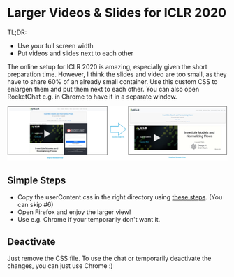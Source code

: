 # Larger Videos & Slides for ICLR 2020

TL;DR: 
- Use your full screen width
- Put videos and slides next to each other

The online setup for ICLR 2020 is amazing, especially given the short preparation time. However, I think the slides and video are too small, as they have to share 60% of an already small container. Use this custom CSS to enlargen them and put them next to each other. You can also open RocketChat e.g. in Chrome to have it in a separate window.


![Demo](/demo.jpg)


## Simple Steps
- Copy the userContent.css in the right directory using [these steps](https://davidwalsh.name/firefox-user-stylesheet). (You can skip #6)
- Open Firefox and enjoy the larger view!
- Use e.g. Chrome if your temporarily don't want it.

## Deactivate
Just remove the CSS file. To use the chat or temporarily deactivate the changes, you can just use Chrome :)
